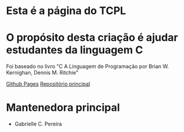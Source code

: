 # Esta é a página do TCPL

# O propósito desta criação é ajudar estudantes da linguagem C

<p> Foi baseado no livro "C A Linguagem de Programação por Brian W. Kernighan, Dennis M. Ritchie"
</p>

[Github Pages](https://electronicskitten.github.io/tcpl/)
[Repositório principal](https://github.com/electronicskitten/tcpl)


# Mantenedora principal
- Gabrielle C. Pereira
